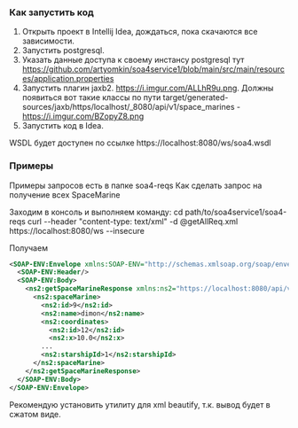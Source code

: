 ### Как запустить код
1. Открыть проект в Intellij Idea, дождаться, пока скачаются все зависимости.
2. Запустить postgresql.
3. Указать данные доступа к своему инстансу postgresql тут https://github.com/artyomkin/soa4service1/blob/main/src/main/resources/application.properties
4. Запустить плагин jaxb2. https://i.imgur.com/ALLhR9u.png. Должны появиться вот такие классы по пути target/generated-sources/jaxb/https/localhost/_8080/api/v1/space_marines - https://i.imgur.com/BZopyZ8.png
5. Запустить код в Idea.

WSDL будет доступен по ссылке https://localhost:8080/ws/soa4.wsdl

### Примеры
Примеры запросов есть в папке soa4-reqs
Как сделать запрос на получение всех SpaceMarine

Заходим в консоль и выполняем команду:
cd path/to/soa4service1/soa4-reqs
curl --header "content-type: text/xml" -d @getAllReq.xml https://localhost:8080/ws --insecure

Получаем
```xml
<SOAP-ENV:Envelope xmlns:SOAP-ENV="http://schemas.xmlsoap.org/soap/envelope/">
  <SOAP-ENV:Header/>
  <SOAP-ENV:Body>
    <ns2:getSpaceMarineResponse xmlns:ns2="https://localhost:8080/api/v1/space-marines">
      <ns2:spaceMarine>
        <ns2:id>9</ns2:id>
        <ns2:name>dimon</ns2:name>
        <ns2:coordinates>
          <ns2:id>12</ns2:id>
          <ns2:x>10.0</ns2:x>
        ...
        <ns2:starshipId>1</ns2:starshipId>
      </ns2:spaceMarine>
    </ns2:getSpaceMarineResponse>
  </SOAP-ENV:Body>
</SOAP-ENV:Envelope>
```

Рекомендую установить утилиту для xml beautify, т.к. вывод будет в сжатом виде.
